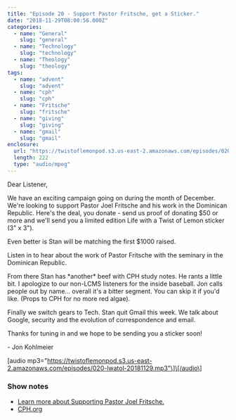 ```yaml
---
title: "Episode 20 - Support Pastor Fritsche, get a Sticker."
date: "2018-11-29T08:00:56.000Z"
categories:
  - name: "General"
    slug: "general"
  - name: "Technology"
    slug: "technology"
  - name: "Theology"
    slug: "theology"
tags:
  - name: "advent"
    slug: "advent"
  - name: "cph"
    slug: "cph"
  - name: "Fritsche"
    slug: "fritsche"
  - name: "giving"
    slug: "giving"
  - name: "gmail"
    slug: "gmail"
enclosure:
  url: "https://twistoflemonpod.s3.us-east-2.amazonaws.com/episodes/020-lwatol-20181129.mp3"
  length: 222
  type: "audio/mpeg"
---
```


Dear Listener,

We have an exciting campaign going on during the month of December. We're looking to support Pastor Joel Fritsche and his work in the Dominican Republic. Here's the deal, you donate - send us proof of donating \$50 or more and we'll send you a limited edition Life with a Twist of Lemon sticker (3" x 3").

Even better is Stan will be matching the first \$1000 raised.

Listen in to hear about the work of Pastor Fritsche with the seminary in the Dominican Republic.

From there Stan has \*another\* beef with CPH study notes. He rants a little bit. I apologize to our non-LCMS listeners for the inside baseball. Jon calls people out by name... overall it's a bitter segment. You can skip it if you'd like. (Props to CPH for no more red algae).

Finally we switch gears to Tech. Stan quit Gmail this week. We talk about Google, security and the evolution of correspondence and email.

Thanks for tuning in and we hope to be sending you a sticker soon!

\- Jon Kohlmeier

\[audio mp3="https://twistoflemonpod.s3.us-east-2.amazonaws.com/episodes/020-lwatol-20181129.mp3"\]\[/audio\]

### Show notes

- [Learn more about Supporting Pastor Joel Fritsche.](/fritsche)
- [CPH.org](https://cph.org)
